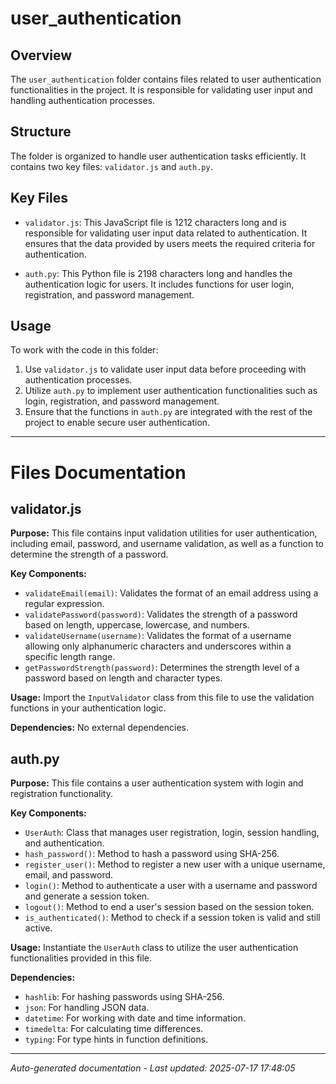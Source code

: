 # user_authentication

## Overview
The `user_authentication` folder contains files related to user authentication functionalities in the project. It is responsible for validating user input and handling authentication processes.

## Structure
The folder is organized to handle user authentication tasks efficiently. It contains two key files: `validator.js` and `auth.py`.

## Key Files
- `validator.js`: This JavaScript file is 1212 characters long and is responsible for validating user input data related to authentication. It ensures that the data provided by users meets the required criteria for authentication.
  
- `auth.py`: This Python file is 2198 characters long and handles the authentication logic for users. It includes functions for user login, registration, and password management.

## Usage
To work with the code in this folder:
1. Use `validator.js` to validate user input data before proceeding with authentication processes.
2. Utilize `auth.py` to implement user authentication functionalities such as login, registration, and password management.
3. Ensure that the functions in `auth.py` are integrated with the rest of the project to enable secure user authentication.

---

# Files Documentation

## validator.js

**Purpose:** This file contains input validation utilities for user authentication, including email, password, and username validation, as well as a function to determine the strength of a password.

**Key Components:**
- `validateEmail(email)`: Validates the format of an email address using a regular expression.
- `validatePassword(password)`: Validates the strength of a password based on length, uppercase, lowercase, and numbers.
- `validateUsername(username)`: Validates the format of a username allowing only alphanumeric characters and underscores within a specific length range.
- `getPasswordStrength(password)`: Determines the strength level of a password based on length and character types.

**Usage:** Import the `InputValidator` class from this file to use the validation functions in your authentication logic.

**Dependencies:** No external dependencies.

## auth.py

**Purpose:** This file contains a user authentication system with login and registration functionality.

**Key Components:**
- `UserAuth`: Class that manages user registration, login, session handling, and authentication.
- `hash_password()`: Method to hash a password using SHA-256.
- `register_user()`: Method to register a new user with a unique username, email, and password.
- `login()`: Method to authenticate a user with a username and password and generate a session token.
- `logout()`: Method to end a user's session based on the session token.
- `is_authenticated()`: Method to check if a session token is valid and still active.

**Usage:** Instantiate the `UserAuth` class to utilize the user authentication functionalities provided in this file.

**Dependencies:**
- `hashlib`: For hashing passwords using SHA-256.
- `json`: For handling JSON data.
- `datetime`: For working with date and time information.
- `timedelta`: For calculating time differences.
- `typing`: For type hints in function definitions.

---
*Auto-generated documentation - Last updated: 2025-07-17 17:48:05*
